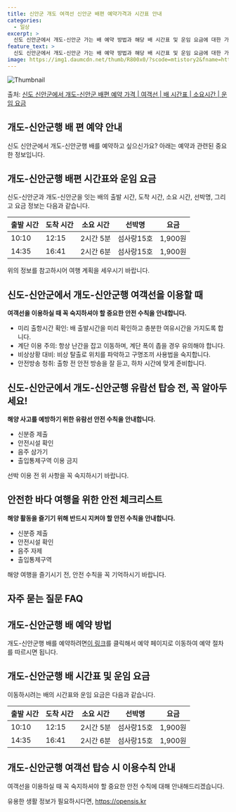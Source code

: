```yaml
---
title: 신안군 개도 여객선 신안군 배편 예약가격과 시간표 안내
categories:
  - 일상
excerpt: >
  신도 신안군에서 개도-신안군 가는 배 예약 방법과 해당 배 시간표 및 운임 요금에 대한 가격 정보를 안내 드리겠습니다. 안전하고 재밋는 개도-신안군행 여행을 위해 아래 정보 참고하시기 바랍니다. 개도-신안군행 배편 예약하기 👈 클릭신도 신안군에서 개도-신안군행 배 시간표출발 시간도착 시간소요 시간선박명요금10:1012:152시간 5분섬사랑15호1,900원14:3516:412시간 6분섬사랑15호1,900원개도-신안군행 배편 예약하기 👈 클릭신도-신안군에서 개도-신안군행 여객선 탑승 시 이용수칙신도-신안군에서 개도-신안군행 여객선을 이용할 때 알아두어야 할 중요한 안전 수칙을 소개합니다. 중요 안전 수칙미리 출항시간 확인: 배 출항시간을 미리 확인하고 충분한 여유시간을 가지도록 합니다.계단 이용 주의: 항상..
feature_text: >
  신도 신안군에서 개도-신안군 가는 배 예약 방법과 해당 배 시간표 및 운임 요금에 대한 가격 정보를 안내 드리겠습니다. 안전하고 재밋는 개도-신안군행 여행을 위해 아래 정보 참고하시기 바랍니다. 개도-신안군행 배편 예약하기 👈 클릭신도 신안군에서 개도-신안군행 배 시간표출발 시간도착 시간소요 시간선박명요금10:1012:152시간 5분섬사랑15호1,900원14:3516:412시간 6분섬사랑15호1,900원개도-신안군행 배편 예약하기 👈 클릭신도-신안군에서 개도-신안군행 여객선 탑승 시 이용수칙신도-신안군에서 개도-신안군행 여객선을 이용할 때 알아두어야 할 중요한 안전 수칙을 소개합니다. 중요 안전 수칙미리 출항시간 확인: 배 출항시간을 미리 확인하고 충분한 여유시간을 가지도록 합니다.계단 이용 주의: 항상..
image: https://img1.daumcdn.net/thumb/R800x0/?scode=mtistory2&fname=https%3A%2F%2Fblog.kakaocdn.net%2Fdn%2FcXiMix%2FbtsHBzmZEZn%2FzGvakTj8VeYSKiJ9YCvFT0%2Fimg.webp
---
```


![Thumbnail](https://img1.daumcdn.net/thumb/R800x0/?scode=mtistory2&fname=https%3A%2F%2Fblog.kakaocdn.net%2Fdn%2FcXiMix%2FbtsHBzmZEZn%2FzGvakTj8VeYSKiJ9YCvFT0%2Fimg.webp)

<p>출처: <a href="https://opensis.kr/entry/%EC%8B%A0%EB%8F%84-%EC%8B%A0%EC%95%88%EA%B5%B0%EC%97%90%EC%84%9C-%EA%B0%9C%EB%8F%84-%EC%8B%A0%EC%95%88%EA%B5%B0-%EB%B0%B0%ED%8E%B8-%EC%98%88%EC%95%BD-%EA%B0%80%EA%B2%A9-%EC%97%AC%EA%B0%9D%EC%84%A0-%EB%B0%B0-%EC%8B%9C%EA%B0%84%ED%91%9C-%EC%86%8C%EC%9A%94%EC%8B%9C%EA%B0%84-%EC%9A%B4%EC%9E%84-%EC%9A%94%EA%B8%88" rel="dofollow">신도 신안군에서 개도-신안군 배편 예약 가격 | 여객선 | 배 시간표 | 소요시간 | 운임 요금</a> </p>

## 개도-신안군행 배 편 예약 안내

신도 신안군에서 개도-신안군행 배를 예약하고 싶으신가요? 아래는 예약과 관련된 중요한 정보입니다.

## 개도-신안군행 배편 시간표와 운임 요금

신도-신안군과 개도-신안군을 잇는 배의 출발 시간, 도착 시간, 소요 시간, 선박명, 그리고 요금 정보는 다음과 같습니다.

**출발 시간** | **도착 시간** | **소요 시간** | **선박명** | **요금**  
---|---|---|---|---  
10:10 | 12:15 | 2시간 5분 | 섬사랑15호 | 1,900원  
14:35 | 16:41 | 2시간 6분 | 섬사랑15호 | 1,900원  
  
위의 정보를 참고하시어 여행 계획을 세우시기 바랍니다.

## 신도-신안군에서 개도-신안군행 여객선을 이용할 때

**여객선을 이용하실 때 꼭 숙지하셔야 할 중요한 안전 수칙을 안내합니다.**

  * 미리 출항시간 확인: 배 출발시간을 미리 확인하고 충분한 여유시간을 가지도록 합니다.
  * 계단 이용 주의: 항상 난간을 잡고 이동하며, 계단 폭이 좁을 경우 유의해야 합니다.
  * 비상상황 대비: 비상 탈출로 위치를 파악하고 구명조끼 사용법을 숙지합니다.
  * 안전방송 청취: 출항 전 안전 방송을 잘 듣고, 하차 시간에 맞게 준비합니다.

## 신도-신안군에서 개도-신안군행 유람선 탑승 전, 꼭 알아두세요!

**해양 사고를 예방하기 위한 유람선 안전 수칙을 안내합니다.**

  * 신분증 제출
  * 안전시설 확인
  * 음주 삼가기
  * 출입통제구역 이용 금지

선박 이용 전 위 사항을 꼭 숙지하시기 바랍니다.

## 안전한 바다 여행을 위한 안전 체크리스트

**해양 활동을 즐기기 위해 반드시 지켜야 할 안전 수칙을 안내합니다.**

  * 신분증 제출
  * 안전시설 확인
  * 음주 자제
  * 출입통제구역

해양 여행을 즐기시기 전, 안전 수칙을 꼭 기억하시기 바랍니다.

## 자주 묻는 질문 FAQ

## 개도-신안군행 배 예약 방법

개도-신안군행 배를 예약하려면[이 링크](https://www.bookingpage-link.com)를 클릭해서 예약 페이지로 이동하여 예약
절차를 따르시면 됩니다.

## 개도-신안군행 배 시간표 및 운임 요금

이동하시려는 배의 시간표와 운임 요금은 다음과 같습니다.

**출발 시간** | **도착 시간** | **소요 시간** | **선박명** | **요금**  
---|---|---|---|---  
10:10 | 12:15 | 2시간 5분 | 섬사랑15호 | 1,900원  
14:35 | 16:41 | 2시간 6분 | 섬사랑15호 | 1,900원  
  
## 개도-신안군행 여객선 탑승 시 이용수칙 안내

여객선을 이용하실 때 꼭 숙지하셔야 할 중요한 안전 수칙에 대해 안내해드리겠습니다.



 

유용한 생활 정보가 필요하시다면, <a href="https://opensis.kr" rel="dofollow">https://opensis.kr</a>


